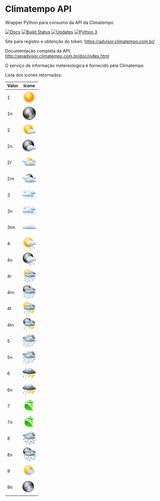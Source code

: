 # Climatempo API
Wrapper Python para consumo da API da Climatempo

[![Docs](https://readthedocs.org/projects/Climatempo_API/badge/?style=flat)](https://climatempo-api.readthedocs.io/en/latest/)
[![Build Status](https://travis-ci.org/ficosta/Climatempo_API.svg?branch=master)](https://travis-ci.org/ficosta/Climatempo_API)
[![Updates](https://pyup.io/repos/github/ficosta/Climatempo_API/shield.svg)](https://pyup.io/repos/github/ficosta/Climatempo_API/)
[![Python 3](https://pyup.io/repos/github/ficosta/Climatempo_API/python-3-shield.svg)](https://pyup.io/repos/github/ficosta/Climatempo_API/)

Site para registro e obtenção do token: https://advisor.climatempo.com.br/

Documentação completa da API: http://apiadvisor.climatempo.com.br/doc/index.html

O serviço de informação metereologica é fornecido pela Climatempo

Lista dos icones retornados:

| Valor 	| Icone 	|
|-------	|-------	|
|1      	|![imagem 1.png](./docs/icons/1.png)       	|
|1n     	|![imagem 1.png](./docs/icons/1n.png)       	|
|2      	|![imagem 1.png](./docs/icons/2.png)       	|
|2n     	|![imagem 1.png](./docs/icons/2n.png)       	|
|2r     	|![imagem 1.png](./docs/icons/2r.png)       	|
|2rn    	|![imagem 1.png](./docs/icons/2rn.png)       	|
|3       	|![imagem 1.png](./docs/icons/3.png)       	|
|3n       	|![imagem 1.png](./docs/icons/3n.png)       	|
|3tm       	|![imagem 1.png](./docs/icons/3tm.png)       	|
|4       	|![imagem 1.png](./docs/icons/4.png)       	|
|4n       	|![imagem 1.png](./docs/icons/4n.png)       	|
|4r       	|![imagem 1.png](./docs/icons/4r.png)       	|
|4rn       	|![imagem 1.png](./docs/icons/4rn.png)       	|
|4t       	|![imagem 1.png](./docs/icons/4t.png)       	|
|4tn       	|![imagem 1.png](./docs/icons/4tn.png)       	|
|5       	|![imagem 1.png](./docs/icons/5.png)       	|
|5n       	|![imagem 1.png](./docs/icons/5n.png)       	|
|6       	|![imagem 1.png](./docs/icons/6.png)       	|
|6n       	|![imagem 1.png](./docs/icons/6n.png)       	|
|7       	|![imagem 1.png](./docs/icons/7.png)       	|
|7n       	|![imagem 1.png](./docs/icons/7n.png)       	|
|8       	|![imagem 1.png](./docs/icons/8.png)       	|
|8n       	|![imagem 1.png](./docs/icons/8n.png)       	|
|9       	|![imagem 1.png](./docs/icons/9.png)       	|
|9n       	|![imagem 1.png](./docs/icons/9n.png)       	|